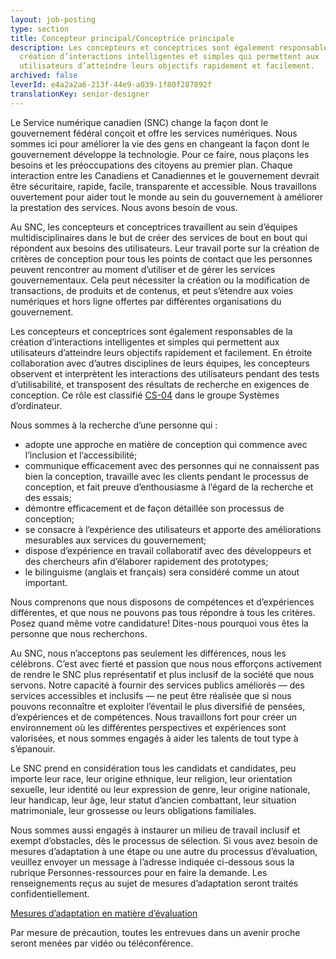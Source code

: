 ```yaml
---
layout: job-posting
type: section
title: Concepteur principal/Conceptrice principale
description: Les concepteurs et conceptrices sont également responsables de la
  création d’interactions intelligentes et simples qui permettent aux
  utilisateurs d’atteindre leurs objectifs rapidement et facilement.
archived: false
leverId: e4a2a2a6-213f-44e9-a039-1f80f287892f
translationKey: senior-designer
---
```

Le Service numérique canadien (SNC) change la façon dont le gouvernement fédéral conçoit et offre les services numériques. Nous sommes ici pour améliorer la vie des gens en changeant la façon dont le gouvernement développe la technologie. Pour ce faire, nous plaçons les besoins et les préoccupations des citoyens au premier plan. Chaque interaction entre les Canadiens et Canadiennes et le gouvernement devrait être sécuritaire, rapide, facile, transparente et accessible. Nous travaillons ouvertement pour aider tout le monde au sein du gouvernement à améliorer la prestation des services. Nous avons besoin de vous.

Au SNC, les concepteurs et conceptrices travaillent au sein d’équipes multidisciplinaires dans le but de créer des services de bout en bout qui répondent aux besoins des utilisateurs. Leur travail porte sur la création de critères de conception pour tous les points de contact que les personnes peuvent rencontrer au moment d’utiliser et de gérer les services gouvernementaux. Cela peut nécessiter la création ou la modification de transactions, de produits et de contenus, et peut s’étendre aux voies numériques et hors ligne offertes par différentes organisations du gouvernement.

Les concepteurs et conceptrices sont également responsables de la création d’interactions intelligentes et simples qui permettent aux utilisateurs d’atteindre leurs objectifs rapidement et facilement. En étroite collaboration avec d’autres disciplines de leurs équipes, les concepteurs observent et interprètent les interactions des utilisateurs pendant des tests d’utilisabilité, et transposent des résultats de recherche en exigences de conception. Ce rôle est classifié [CS-04](https://www.tbs-sct.gc.ca/agreements-conventions/view-visualiser-fra.aspx?id=1#toc12259212260) dans le groupe Systèmes d’ordinateur.

Nous sommes à la recherche d’une personne qui :

* adopte une approche en matière de conception qui commence avec l’inclusion et l’accessibilité;
* communique efficacement avec des personnes qui ne connaissent pas bien la conception, travaille avec les clients pendant le processus de conception, et fait preuve d’enthousiasme à l’égard de la recherche et des essais;
* démontre efficacement et de façon détaillée son processus de conception;
* se consacre à l’expérience des utilisateurs et apporte des améliorations mesurables aux services du gouvernement;
* dispose d’expérience en travail collaboratif avec des développeurs et des chercheurs afin d’élaborer rapidement des prototypes;
* le bilinguisme (anglais et français) sera considéré comme un atout important.

Nous comprenons que nous disposons de compétences et d’expériences différentes, et que nous ne pouvons pas tous répondre à tous les critères. Posez quand même votre candidature! Dites-nous pourquoi vous êtes la personne que nous recherchons.

Au SNC, nous n’acceptons pas seulement les différences, nous les célébrons. C’est avec fierté et passion que nous nous efforçons activement de rendre le SNC plus représentatif et plus inclusif de la société que nous servons. Notre capacité à fournir des services publics améliorés — des services accessibles et inclusifs — ne peut être réalisée que si nous pouvons reconnaître et exploiter l’éventail le plus diversifié de pensées, d’expériences et de compétences. Nous travaillons fort pour créer un environnement où les différentes perspectives et expériences sont valorisées, et nous sommes engagés à aider les talents de tout type à s’épanouir.

Le SNC prend en considération tous les candidats et candidates, peu importe leur race, leur origine ethnique, leur religion, leur orientation sexuelle, leur identité ou leur expression de genre, leur origine nationale, leur handicap, leur âge, leur statut d’ancien combattant, leur situation matrimoniale, leur grossesse ou leurs obligations familiales.

Nous sommes aussi engagés à instaurer un milieu de travail inclusif et exempt d’obstacles, dès le processus de sélection. Si vous avez besoin de mesures d’adaptation à une étape ou une autre du processus d’évaluation, veuillez envoyer un message à l’adresse indiquée ci-dessous sous la rubrique Personnes-ressources pour en faire la demande. Les renseignements reçus au sujet de mesures d’adaptation seront traités confidentiellement.

[Mesures d’adaptation en matière d’évaluation](https://www.canada.ca/fr/commission-fonction-publique/services/mesures-d-adaptation-matiere-evaluation.html)

Par mesure de précaution, toutes les entrevues dans un avenir proche seront menées par vidéo ou téléconférence.